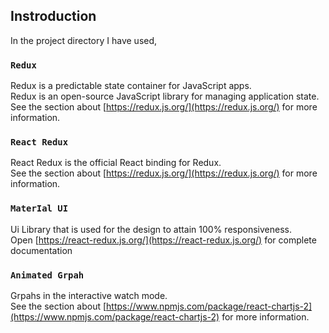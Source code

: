 ## Instroduction

In the project directory I have used,

### `Redux`

Redux is a predictable state container for JavaScript apps.\
Redux is an open-source JavaScript library for managing application state.\
See the section about [https://redux.js.org/](https://redux.js.org/) for more information.

### `React Redux`

React Redux is the official React binding for Redux.\
See the section about [https://redux.js.org/](https://redux.js.org/) for more information.

### `MaterIal UI`

Ui Library that is used for the design to attain 100% responsiveness.\
Open [https://react-redux.js.org/](https://react-redux.js.org/) for complete documentation

### `Animated Grpah`

Grpahs in the interactive watch mode.\
See the section about [https://www.npmjs.com/package/react-chartjs-2](https://www.npmjs.com/package/react-chartjs-2) for more information.